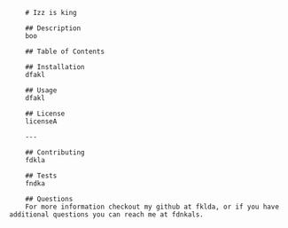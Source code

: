 
        
        # Izz is king

        ## Description
        boo
        
        ## Table of Contents

        ## Installation
        dfakl

        ## Usage
        dfakl

        ## License
        licenseA

        ---

        ## Contributing
        fdkla

        ## Tests
        fndka

        ## Questions
        For more information checkout my github at fklda, or if you have additional questions you can reach me at fdnkals.
    
   